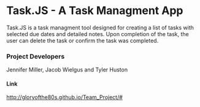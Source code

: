 # Task.JS - A Task Managment App

Task.JS is a task managment tool designed for creating a list of tasks with selected due dates and detailed notes. Upon completion of the task, the user can delete the task or confirm the task was completed.

### Project Developers
Jennifer Miller, Jacob Wielgus and Tyler Huston

#### Link
http://gloryofthe80s.github.io/Team_Project/#